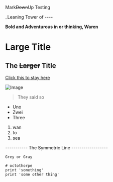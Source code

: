 Mark~~Down~~Up Testing

_Leaning Tower of ----

__Bold and Adventurous in or thinking, Waren__

# Large Title
## The ~~Larger~~ Title

[Click this to stay here](https://jl-young.github.io/cse15l-lab-reports/index.html)

![Image](http://cse.ucsd.edu/sites/cse/files/cse/CSELogo_text_color.gif)
>They said so

* Uno
* Zwei
* Three

1. wan
2. to
3. sea

----------- The ~~Symmetric~~ Line ------------------

`Grey or Gray`
```
# octothorpe
print 'something'
print 'some other thing'
```

